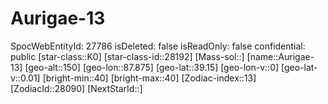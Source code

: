﻿---
location: [39.15,87.875,150]
type: Station
tags:
- astro/Star

---

# Aurigae-13

SpocWebEntityId: 27786
isDeleted: false
isReadOnly: false
confidential: public
[star-class::K0]
[star-class-id::28192]
[Mass-sol::]
[name::Aurigae-13]
[geo-alt::150]
[geo-lon::87.875]
[geo-lat::39.15]
[geo-lon-v::0]
[geo-lat-v::0.01]
[bright-min::40]
[bright-max::40]
[Zodiac-index::13]
[ZodiacId::28090]
[NextStarId::]

